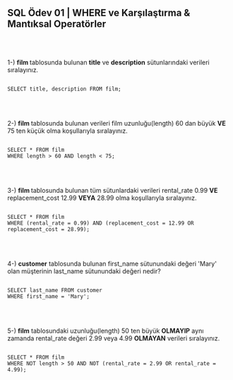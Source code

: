 ## SQL Ödev 01 | WHERE ve Karşılaştırma & Mantıksal Operatörler 

<br>
<br>

1-) <strong>film </strong>tablosunda bulunan <strong>title</strong> ve <strong>description</strong> 
sütunlarındaki verileri sıralayınız.

```

SELECT title, description FROM film;

```

<br>
<br>

2-) <strong>film </strong>tablosunda bulunan verileri film uzunluğu(length) 60 dan büyük <strong>VE</strong> 75 ten küçük olma koşullarıyla sıralayınız.

```

SELECT * FROM film
WHERE length > 60 AND length < 75;

```

<br>
<br>

3-) <strong>film </strong> tablosunda bulunan tüm sütunlardaki verileri rental_rate 0.99 <strong>VE </strong> replacement_cost 12.99 <strong>VEYA</strong> 28.99 olma koşullarıyla sıralayınız.

```

SELECT * FROM film
WHERE (rental_rate = 0.99) AND (replacement_cost = 12.99 OR replacement_cost = 28.99);

```

<br>
<br>

4-) <strong>customer</strong> tablosunda bulunan first_name sütunundaki değeri 'Mary' olan müşterinin last_name sütunundaki değeri nedir?

```

SELECT last_name FROM customer
WHERE first_name = 'Mary';

```

<br>
<br>

5-) <strong>film</strong> tablosundaki uzunluğu(length) 50 ten büyük <strong>OLMAYIP</strong> aynı zamanda rental_rate değeri 2.99 veya 4.99 <strong>OLMAYAN</strong> verileri sıralayınız.

```

SELECT * FROM film
WHERE NOT length > 50 AND NOT (rental_rate = 2.99 OR rental_rate = 4.99);

```

<br>
<br>
